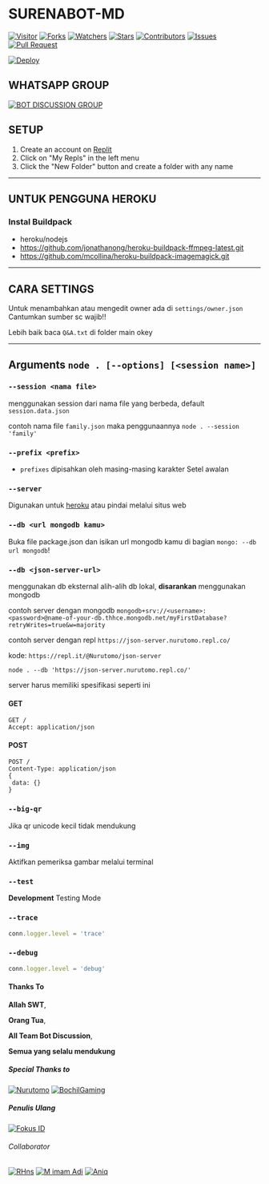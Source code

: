 # SURENABOT-MD

<a href="https://visitor-badge.glitch.me/badge?page_id=SURENABOT/SURENABOT-MD"><img title="Visitor" src="https://visitor-badge.glitch.me/badge?page_id=SURENABOT/SURENABOT-MD"></a>
<a href="https://github.com/SURENABOT/SURENABOT-MD/network/members"><img title="Forks" src="https://img.shields.io/github/forks/SURENABOT/SURENABOT-MD?label=Forks&color=blue&style=flat-square"></a>
<a href="https://github.com/SURENABOT/SURENABOT-MD/watchers"><img title="Watchers" src="https://img.shields.io/github/watchers/SURENABOT/SURENABOT-MD?label=Watchers&color=green&style=flat-square"></a>
<a href="https://github.com/SURENABOT/SURENABOT-MD/stargazers"><img title="Stars" src="https://img.shields.io/github/stars/SURENABOT/SURENABOT-MD?label=Stars&color=yellow&style=flat-square"></a>
<a href="https://github.com/SURENABOT/SURENABOT-MD/graphs/contributors"><img title="Contributors" src="https://img.shields.io/github/contributors/SURENABOT/SURENABOT-MD?label=Contributors&color=blue&style=flat-square"></a>
<a href="https://github.com/SURENABOT/SURENABOT-MD/issues"><img title="Issues" src="https://img.shields.io/github/issues/SURENABOT/SURENABOT-MD?label=Issues&color=success&style=flat-square"></a>
<a href="https://github.com/SURENABOT/SURENABOT-MD/pulls"><img title="Pull Request" src="https://img.shields.io/github/issues-pr/SURENABOT/SURENABOT-MD?label=PullRequest&color=success&style=flat-square"></a>


[![Deploy](https://www.herokucdn.com/deploy/button.svg)](https://heroku.com/deploy?template=https://github.com/Fokusdotid/Family-MD)
## WHATSAPP GROUP
[![BOT DISCUSSION GROUP](https://img.shields.io/badge/SURENA%20ENGLISH-25D366?style=for-the-badge&logo=whatsapp&logoColor=white)](https://chat.whatsapp.com/JlPeRbssqcdILgreqcYBR8) 

## SETUP

1. Create an account on [Replit](https://replit.com)
2. Click on "My Repls" in the left menu
3. Click the "New Folder" button and create a folder with any name

---------
## UNTUK PENGGUNA HEROKU

### Instal Buildpack
* heroku/nodejs
* https://github.com/jonathanong/heroku-buildpack-ffmpeg-latest.git
* https://github.com/mcollina/heroku-buildpack-imagemagick.git

---------
## CARA SETTINGS

Untuk menambahkan atau mengedit owner ada di `settings/owner.json`
Cantumkan sumber sc wajib!!

Lebih baik baca `Q&A.txt` di folder main okey

---------
## Arguments `node . [--options] [<session name>]` 

### `--session <nama file>`

menggunakan session dari nama file yang berbeda, default `session.data.json`

contoh nama file `family.json` maka penggunaannya `node . --session 'family'`

### `--prefix <prefix>`

* `prefixes` dipisahkan oleh masing-masing karakter
Setel awalan

### `--server`

Digunakan untuk [heroku](https://heroku.com/) atau pindai melalui situs web

### `--db <url mongodb kamu>`

Buka file package.json dan isikan url mongodb kamu di bagian `mongo: --db url mongodb`!

### `--db <json-server-url>`

menggunakan db eksternal alih-alih db lokal, **disarankan** menggunakan mongodb

contoh server dengan mongodb `mongodb+srv://<username>:<password>@name-of-your-db.thhce.mongodb.net/myFirstDatabase?retryWrites=true&w=majority`

contoh server dengan repl `https://json-server.nurutomo.repl.co/`

kode: `https://repl.it/@Nurutomo/json-server`

`node . --db 'https://json-server.nurutomo.repl.co/'`

server harus memiliki spesifikasi seperti ini

#### GET

```http
GET /
Accept: application/json
```

#### POST

```http
POST /
Content-Type: application/json
{
 data: {}
}
```

### `--big-qr`

Jika qr unicode kecil tidak mendukung

### `--img`

Aktifkan pemeriksa gambar melalui terminal

### `--test`

**Development** Testing Mode

### `--trace`

```js
conn.logger.level = 'trace'
```

### `--debug`

```js
conn.logger.level = 'debug'
```
#### Thanks To 
**Allah SWT**,

**Orang Tua**,

**All Team Bot Discussion**,

**Semua yang selalu mendukung**


##### Special Thanks to
[![Nurutomo](https://github.com/Nurutomo.png?size=100)](https://github.com/Nurutomo)
[![BochilGaming](https://github.com/BochilGaming.png?size=100)](https://github.com/BochilGaming)

##### Penulis Ulang
[![Fokus ID](https://github.com/fokusdotid.png?size=100)](https://github.com/fokusdotid)

###### Collaborator

[![RHns](https://github.com/imrhns.png?size=100)](https://github.com/imrhns)
[![M imam Adi](https://github.com/adi-officiall.png?size=100)](https://github.com/adi-officiall)
[![Aniq](https://github.com/aniq12.png?size=100)](https://github.com/aniq12)
